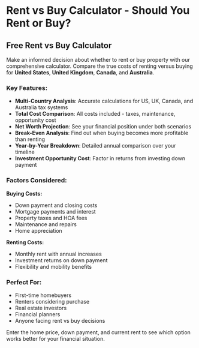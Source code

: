 # Rent vs Buy Calculator - Should You Rent or Buy?

## Free Rent vs Buy Calculator

Make an informed decision about whether to rent or buy property with our comprehensive calculator. Compare the true costs of renting versus buying for **United States**, **United Kingdom**, **Canada**, and **Australia**.

### Key Features:
- **Multi-Country Analysis**: Accurate calculations for US, UK, Canada, and Australia tax systems
- **Total Cost Comparison**: All costs included - taxes, maintenance, opportunity cost
- **Net Worth Projection**: See your financial position under both scenarios
- **Break-Even Analysis**: Find out when buying becomes more profitable than renting
- **Year-by-Year Breakdown**: Detailed annual comparison over your timeline
- **Investment Opportunity Cost**: Factor in returns from investing down payment

### Factors Considered:
**Buying Costs:**
- Down payment and closing costs
- Mortgage payments and interest
- Property taxes and HOA fees
- Maintenance and repairs
- Home appreciation

**Renting Costs:**
- Monthly rent with annual increases
- Investment returns on down payment
- Flexibility and mobility benefits

### Perfect For:
- First-time homebuyers
- Renters considering purchase
- Real estate investors
- Financial planners
- Anyone facing rent vs buy decisions

Enter the home price, down payment, and current rent to see which option works better for your financial situation.